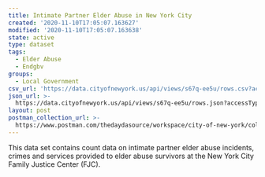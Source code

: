 ```yaml
---
title: Intimate Partner Elder Abuse in New York City
created: '2020-11-10T17:05:07.163627'
modified: '2020-11-10T17:05:07.163638'
state: active
type: dataset
tags:
  - Elder Abuse
  - Endgbv
groups:
  - Local Government
csv_url: 'https://data.cityofnewyork.us/api/views/s67q-ee5u/rows.csv?accessType=DOWNLOAD'
json_url: >-
  https://data.cityofnewyork.us/api/views/s67q-ee5u/rows.json?accessType=DOWNLOAD
layout: post
postman_collection_url: >-
  https://www.postman.com/thedaydasource/workspace/city-of-new-york/collection/15909983-43d0c56f-7786-45f8-a769-871ea3e5f51c
---
```

This data set contains count data on intimate partner elder abuse incidents, crimes and services provided to elder abuse survivors at the New York City Family Justice Center (FJC).
